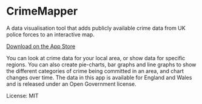 # CrimeMapper

A data visualisation tool that adds publicly available crime data from UK police forces to an interactive map. 
 
[Download on the App Store](https://itunes.apple.com/app/crimemapper/id1212133404)

You can look at crime data for your local area, or show data for specific regions. You can also create pie-charts, bar graphs and line graphs to show the different categories of crime being committed in an area, and chart changes over time. The data in this app is available for England and Wales and is released under an Open Government license. 

License: MIT
